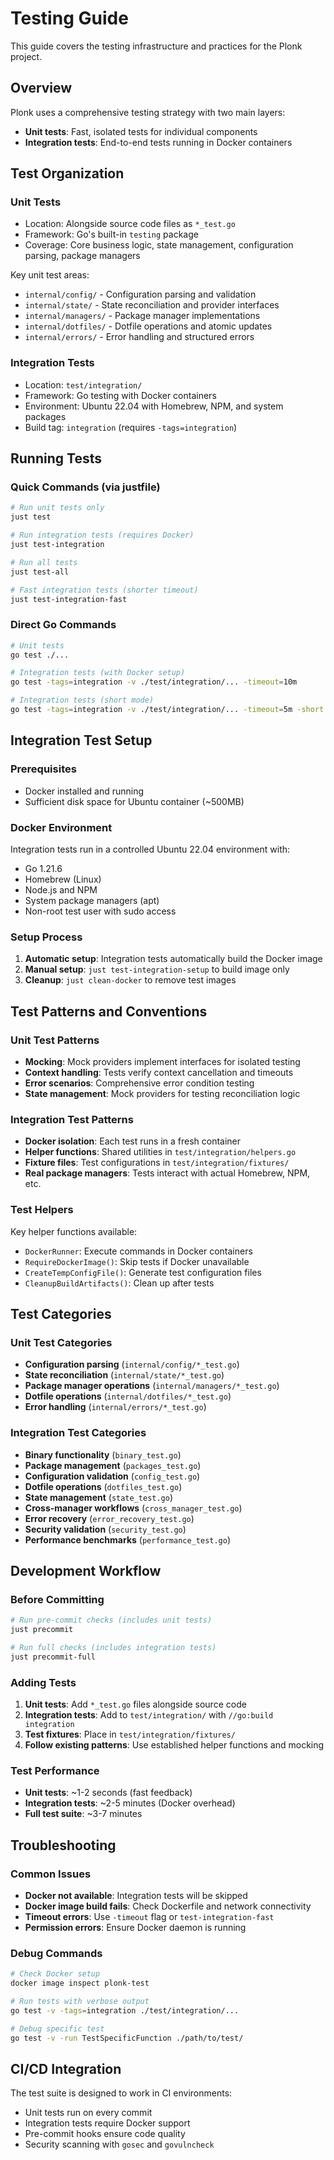 # Testing Guide

This guide covers the testing infrastructure and practices for the Plonk project.

## Overview

Plonk uses a comprehensive testing strategy with two main layers:
- **Unit tests**: Fast, isolated tests for individual components
- **Integration tests**: End-to-end tests running in Docker containers

## Test Organization

### Unit Tests
- Location: Alongside source code files as `*_test.go`
- Framework: Go's built-in `testing` package
- Coverage: Core business logic, state management, configuration parsing, package managers

Key unit test areas:
- `internal/config/` - Configuration parsing and validation
- `internal/state/` - State reconciliation and provider interfaces
- `internal/managers/` - Package manager implementations
- `internal/dotfiles/` - Dotfile operations and atomic updates
- `internal/errors/` - Error handling and structured errors

### Integration Tests
- Location: `test/integration/`
- Framework: Go testing with Docker containers
- Environment: Ubuntu 22.04 with Homebrew, NPM, and system packages
- Build tag: `integration` (requires `-tags=integration`)

## Running Tests

### Quick Commands (via justfile)

```bash
# Run unit tests only
just test

# Run integration tests (requires Docker)
just test-integration

# Run all tests
just test-all

# Fast integration tests (shorter timeout)
just test-integration-fast
```

### Direct Go Commands

```bash
# Unit tests
go test ./...

# Integration tests (with Docker setup)
go test -tags=integration -v ./test/integration/... -timeout=10m

# Integration tests (short mode)
go test -tags=integration -v ./test/integration/... -timeout=5m -short
```

## Integration Test Setup

### Prerequisites
- Docker installed and running
- Sufficient disk space for Ubuntu container (~500MB)

### Docker Environment
Integration tests run in a controlled Ubuntu 22.04 environment with:
- Go 1.21.6
- Homebrew (Linux)
- Node.js and NPM
- System package managers (apt)
- Non-root test user with sudo access

### Setup Process
1. **Automatic setup**: Integration tests automatically build the Docker image
2. **Manual setup**: `just test-integration-setup` to build image only
3. **Cleanup**: `just clean-docker` to remove test images

## Test Patterns and Conventions

### Unit Test Patterns
- **Mocking**: Mock providers implement interfaces for isolated testing
- **Context handling**: Tests verify context cancellation and timeouts
- **Error scenarios**: Comprehensive error condition testing
- **State management**: Mock providers for testing reconciliation logic

### Integration Test Patterns
- **Docker isolation**: Each test runs in a fresh container
- **Helper functions**: Shared utilities in `test/integration/helpers.go`
- **Fixture files**: Test configurations in `test/integration/fixtures/`
- **Real package managers**: Tests interact with actual Homebrew, NPM, etc.

### Test Helpers
Key helper functions available:
- `DockerRunner`: Execute commands in Docker containers
- `RequireDockerImage()`: Skip tests if Docker unavailable
- `CreateTempConfigFile()`: Generate test configuration files
- `CleanupBuildArtifacts()`: Clean up after tests

## Test Categories

### Unit Test Categories
- **Configuration parsing** (`internal/config/*_test.go`)
- **State reconciliation** (`internal/state/*_test.go`)
- **Package manager operations** (`internal/managers/*_test.go`)
- **Dotfile operations** (`internal/dotfiles/*_test.go`)
- **Error handling** (`internal/errors/*_test.go`)

### Integration Test Categories
- **Binary functionality** (`binary_test.go`)
- **Package management** (`packages_test.go`)
- **Configuration validation** (`config_test.go`)
- **Dotfile operations** (`dotfiles_test.go`)
- **State management** (`state_test.go`)
- **Cross-manager workflows** (`cross_manager_test.go`)
- **Error recovery** (`error_recovery_test.go`)
- **Security validation** (`security_test.go`)
- **Performance benchmarks** (`performance_test.go`)

## Development Workflow

### Before Committing
```bash
# Run pre-commit checks (includes unit tests)
just precommit

# Run full checks (includes integration tests)
just precommit-full
```

### Adding Tests
1. **Unit tests**: Add `*_test.go` files alongside source code
2. **Integration tests**: Add to `test/integration/` with `//go:build integration`
3. **Test fixtures**: Place in `test/integration/fixtures/`
4. **Follow existing patterns**: Use established helper functions and mocking

### Test Performance
- **Unit tests**: ~1-2 seconds (fast feedback)
- **Integration tests**: ~2-5 minutes (Docker overhead)
- **Full test suite**: ~3-7 minutes

## Troubleshooting

### Common Issues
- **Docker not available**: Integration tests will be skipped
- **Docker image build fails**: Check Dockerfile and network connectivity
- **Timeout errors**: Use `-timeout` flag or `test-integration-fast`
- **Permission errors**: Ensure Docker daemon is running

### Debug Commands
```bash
# Check Docker setup
docker image inspect plonk-test

# Run tests with verbose output
go test -v -tags=integration ./test/integration/...

# Debug specific test
go test -v -run TestSpecificFunction ./path/to/test/
```

## CI/CD Integration

The test suite is designed to work in CI environments:
- Unit tests run on every commit
- Integration tests require Docker support
- Pre-commit hooks ensure code quality
- Security scanning with `gosec` and `govulncheck`